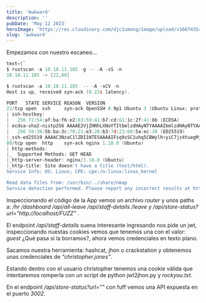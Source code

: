 ```yaml
---
title: 'Awkward'
description: ''
pubDate: 'May 12 2023'
heroImage: 'https://res.cloudinary.com/djc1umong/image/upload/v1667435496/Awkward_fbwwdn.webp'
slug: 'awkward'
---
```


Empezamos con nuestro escaneo...

```powershell
text={`
$ rustscan -a 10.10.11.185 -g -- -A -sS -n
10.10.11.185 -> [22,80]

$ rustscan -a 10.10.11.185  -- -A -sCV -n
Host is up, received syn-ack (0.22s latency).

PORT   STATE SERVICE REASON  VERSION
22/tcp open  ssh     syn-ack OpenSSH 8.9p1 Ubuntu 3 (Ubuntu Linux; protocol 2.0)
| ssh-hostkey:
|   256 72:54:af:ba:f6:e2:83:59:41:b7:cd:61:1c:2f:41:8b (ECDSA)
| ecdsa-sha2-nistp256 AAAAE2VjZHNhLXNoYTItbmlzdHAyNTYAAAAIbmlzdHAyNTYAAABBBCMaN1wQtPg5uk2w3xD0d0ND6JQgzw40PoqCSBDGB7Q0/f5lQSGU2eSTw4uCdL99hdM/+Uv84ffp2tNkCXyV8l8=
|   256 59:36:5b:ba:3c:78:21:e3:26:b3:7d:23:60:5a:ec:38 (ED25519)
|_ssh-ed25519 AAAAC3NzaC1lZDI1NTE5AAAAIFsq9sSC1uhq5CBWylh+yiC7jz4tuegMj/4FVTp6bzZy
80/tcp open  http    syn-ack nginx 1.18.0 (Ubuntu)
| http-methods:
|_  Supported Methods: GET HEAD
|_http-server-header: nginx/1.18.0 (Ubuntu)
|_http-title: Site doesn't have a title (text/html).
Service Info: OS: Linux; CPE: cpe:/o:linux:linux_kernel

Read data files from: /usr/bin/../share/nmap
Service detection performed. Please report any incorrect results at https://nmap.org/submit/ .
```

Inspeccionando el código de la App vemos un archivo <i>router</i> y unos paths a: <i>/hr /dashboard /api/all-leave /api/staff-details /leave y /api/store-status?url="http://localhost/FUZZ"</i> .

El endpoint <i>/api/staff-details</i> suena interesante ingresando nos pide un jwt, inspeccionando nuestas cookies vemos que tenemos una con el valor: <i>guest</i> ¿Qué pasa si la borramos?, ahora vemos credenciales en texto plano.

Sacamos nuestra herramienta: hashcat, jhon o crackstation y obtenemos unas credenciales de <i>"christopher.jones"</i>.

Estando dentro con el usuario christopher tenemos una cookie válida que intentaremos romperla con un script de python <Anchor src='https://github.com/Sjord/jwtcrack/blob/master/jwt2john.py'>jwt2jhon.py</Anchor> y <i>rockyou.txt</i>.

En el endpoint <i>/api/store-status?url=""</i> con fuff vemos una API expuesta en el puerto <i>3002</i>.
